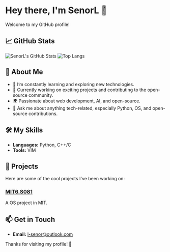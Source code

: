 # Hey there, I'm SenorL 👋

Welcome to my GitHub profile! 

## 📈 GitHub Stats

![SenorL's GitHub Stats](https://github-readme-stats.vercel.app/api?username=senorL&show_icons=true&theme=radical)
![Top Langs](https://github-readme-stats.vercel.app/api/top-langs/?username=senorL&layout=compact&theme=radical)

## 🚀 About Me

- 🌱 I’m constantly learning and exploring new technologies.
- 💼 Currently working on exciting projects and contributing to the open-source community.
- 🌍 Passionate about web development, AI, and open-source.
- 💬 Ask me about anything tech-related, especially Python, OS, and open-source contributions.

## 🛠️ My Skills

- **Languages:** Python, C++/C
- **Tools:** VIM

## 🌟 Projects

Here are some of the cool projects I've been working on:

### [MIT6.S081](https://github.com/senorL/MIT6.S081)
A OS project in MIT.

## 📫 Get in Touch

- **Email:** [l-senor@outlook.com](mailto:l-senor@outlook.com)


Thanks for visiting my profile! 🚀
